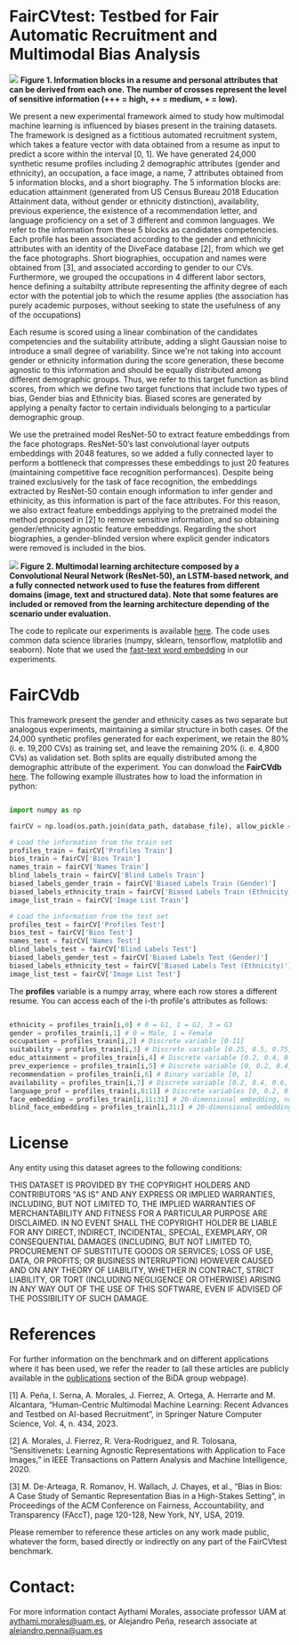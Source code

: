 
# FairCVtest: Testbed for Fair Automatic Recruitment and Multimodal Bias Analysis


![](https://github.com/BiDAlab/FairCVtest/blob/master/data/Figures/CV.PNG)
**Figure 1. Information blocks in a resume and personal attributes that can be derived from each one. The number of crosses represent the level of sensitive information (+++ =  high, ++ = medium, + = low).**


We present a new experimental framework aimed to study how multimodal machine learning is influenced by biases present in the training  datasets. The framework is designed as a fictitious automated recruitment system, which takes a feature vector with data obtained from a resume as input to predict a score  within the interval [0, 1]. We have generated 24,000 synthetic resume profiles including 2 demographic attributes (gender and ethnicity), an occupation, a face image, a name, 7 attributes obtained from 5 information blocks, and a short biography. The 5 information blocks are: education attainment (generated from US Census Bureau 2018 Education Attainment data, without gender or ethnicity distinction), availability, previous experience, the existence of a recommendation letter, and language proficiency on a set of 3 different and common languages. We refer to the information from these 5 blocks as candidates competencies. Each profile has been associated according to the gender  and  ethnicity  attributes  with  an  identity  of  the  DiveFace  database [2], from which we get the face photographs. Short biographies, occupation and names were obtained from [3], and associated according to gender to our CVs. Furthermore, we grouped the occupations in 4 different labor sectors, hence defining a suitabilty attribute representing the affinity degree of each ector with the potential job to which the resume applies (the association has purely academic purposes, without seeking to state the usefulness of any of the occupations)

Each resume is scored using a linear combination of the candidates competencies and the suitability attribute, adding a slight Gaussian noise to introduce a small degree of variability. Since we're not taking into account gender or ethnicity information during the score generation, these become agnostic to this information and should be equally distributed among different demographic groups. Thus, we refer to this target function as blind scores, from which we define two target functions that include two types of bias, Gender bias and Ethnicity bias. Biased scores are generated by applying a penalty factor to certain individuals belonging to a particular demographic group.

We use the pretrained model ResNet-50 to extract feature embeddings from the face photograps. ResNet-50’s last convolutional layer outputs embeddings with 2048 features, so we added a fully connected layer to perform a bottleneck that compresses these embeddings to just 20 features (maintaining competitive face  recognition  performances). Despite being trained exclusively for the task of face recognition, the embeddings extracted by ResNet-50 contain enough information to infer gender and ethinicity, as this information is part of the face attributes. For this reason, we also extract feature embeddings applying to the pretrained model the method proposed in [2] to remove sensitive information, and so obtaining gender/ethnicity agnostic feature embeddings. Regarding the short biographies, a gender-blinded version where explicit gender indicators were removed is included in the bios.

![](https://github.com/BiDAlab/FairCVtest/blob/master/data/Figures/figure_learning_network.png)
**Figure 2. Multimodal learning architecture composed by a Convolutional Neural Network (ResNet-50), an LSTM-based network, and a fully connected network used to fuse the features from different domains (image, text and structured data).  Note that some features are included or removed from the learning architecture depending of the scenario under evaluation.**

The code to replicate our experiments is available [here](https://github.com/BiDAlab/FairCVtest/blob/master/FairCV.py). The code uses common data science libraries (numpy, sklearn, tensorflow, matplotlib and seaborn). Note that we used the [fast-text word embedding](https://fasttext.cc/docs/en/english-vectors.html) in our experiments.

# FairCVdb

This framework present the gender and ethnicity cases as two separate but analogous experiments, maintaining a similar structure in both cases. Of the 24,000 synthetic profiles generated for each experiment, we retain the 80% (i. e. 19,200 CVs) as training set, and leave the remaining 20% (i. e. 4,800 CVs) as validation set. Both splits are equally distributed among the demographic attribute of the experiment. You can donwload the **FairCVdb** [here](https://github.com/BiDAlab/FairCVtest/blob/master/data/FairCVdb.npy). The following example illustrates how to load the information in python:
```python

import numpy as np

fairCV = np.load(os.path.join(data_path, database_file), allow_pickle = True).item()

# Load the information from the train set
profiles_train = fairCV['Profiles Train']
bios_train = fairCV['Bios Train']
names_train = fairCV['Names Train']
blind_labels_train = fairCV['Blind Labels Train']
biased_labels_gender_train = fairCV['Biased Labels Train (Gender)']
biased_labels_ethnicity_train = fairCV['Biased Labels Train (Ethnicity)']
image_list_train = fairCV['Image List Train']

# Load the information from the test set
profiles_test = fairCV['Profiles Test']
bios_test = fairCV['Bios Test']
names_test = fairCV['Names Test']
blind_labels_test = fairCV['Blind Labels Test']
biased_labels_gender_test = fairCV['Biased Labels Test (Gender)']
biased_labels_ethnicity_test = fairCV['Biased Labels Test (Ethnicity)']
image_list_test = fairCV['Image List Test']

```

The **profiles** variable is a numpy array, where each row stores a different resume. You can access each of the i-th profile's attributes as follows:

```python

ethnicity = profiles_train[i,0] # 0 = G1, 1 = G2, 3 = G3
gender = profiles_train[i,1] # 0 = Male, 1 = Female
occupation = profiles_train[i,2] # Discrete variable [0-11]
suitability = profiles_train[i,3] # Discrete variable [0.25, 0.5, 0.75, 1]
educ_attainment = profiles_train[i,4] # Discrete variable [0.2, 0.4, 0.6, 0.8, 1]
prev_experience = profiles_train[i,5] # Discrete variable [0, 0.2, 0.4, 0.6, 0.8, 1]
recommendation = profiles_train[i,6] # Binary variable [0, 1]
availability = profiles_train[i,7] # Discrete variable [0.2, 0.4, 0.6, 0.8, 1]
language_prof = profiles_train[i,8:11] # Discrete variables [0, 0.2, 0.4, 0.6, 0.8, 1]
face_embedding = profiles_train[i,11:31] # 20-dimensional embedding, norm 1
blind_face_embedding = profiles_train[i,31:] # 20-dimensional embedding, norm 1

```



# License

Any entity using this dataset agrees to the following conditions:

THIS DATASET IS PROVIDED BY THE COPYRIGHT HOLDERS AND CONTRIBUTORS "AS IS" AND ANY EXPRESS OR IMPLIED WARRANTIES, INCLUDING, BUT NOT LIMITED TO, THE IMPLIED WARRANTIES OF MERCHANTABILITY AND FITNESS FOR A PARTICULAR PURPOSE ARE DISCLAIMED. IN NO EVENT SHALL THE COPYRIGHT HOLDER BE LIABLE FOR ANY DIRECT, INDIRECT, INCIDENTAL, SPECIAL, EXEMPLARY, OR CONSEQUENTIAL DAMAGES (INCLUDING, BUT NOT LIMITED TO, PROCUREMENT OF SUBSTITUTE GOODS OR SERVICES; LOSS OF USE, DATA, OR PROFITS; OR BUSINESS INTERRUPTION) HOWEVER CAUSED AND ON ANY THEORY OF LIABILITY, WHETHER IN CONTRACT, STRICT LIABILITY, OR TORT (INCLUDING NEGLIGENCE OR OTHERWISE) ARISING IN ANY WAY OUT OF THE USE OF THIS SOFTWARE, EVEN IF ADVISED OF THE POSSIBILITY OF SUCH DAMAGE.


# References

For further information on the benchmark and on different applications where it has been used, we refer the reader to (all these articles are publicly available in the [publications](http://atvs.ii.uam.es/atvs/listpublications.do) section of the BiDA group webpage).

[1] A. Peña, I. Serna, A. Morales, J. Fierrez, A. Ortega, A. Herrarte and M. Alcantara, “Human-Centric Multimodal Machine Learning: Recent Advances and Testbed on AI-based Recruitment”, in Springer Nature Computer Science, Vol. 4, n. 434, 2023.

[2] A. Morales,   J. Fierrez,   R. Vera-Rodriguez, and R. Tolosana, “Sensitivenets: Learning Agnostic Representations with Application to Face Images,” in IEEE Transactions on Pattern Analysis and Machine Intelligence, 2020.

[3] M. De-Arteaga, R. Romanov, H. Wallach, J. Chayes, et al., “Bias in Bios: A Case Study of Semantic Representation Bias in a High-Stakes Setting”, in Proceedings of the ACM Conference on Fairness, Accountability, and Transparency (FAccT), page 120-128, New York, NY, USA, 2019. 

Please remember to reference these articles on any work made public, whatever the form, based directly or indirectly on any part of the FairCVtest benchmark.


# Contact:

For more information contact Aythami Morales, associate professor UAM at aythami.morales@uam.es, or Alejandro Peña, research associate at alejandro.penna@uam.es
